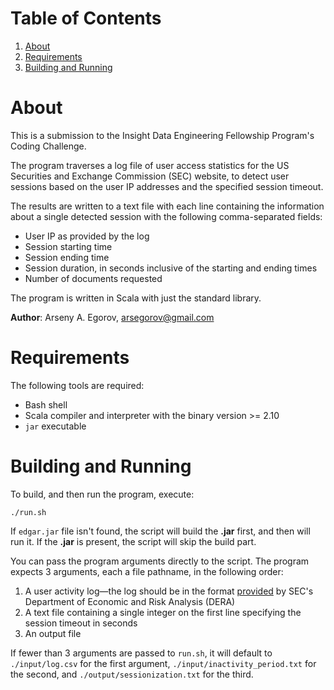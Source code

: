 # Table of Contents

1. [About](README.md#About)
2. [Requirements](README.md#Requirements)
3. [Building and Running](README.md#Building-and-Running)



# About

This is a submission to the Insight Data Engineering Fellowship Program's Coding Challenge.

The program traverses a log file of user access statistics for the US Securities and Exchange Commission (SEC) website, to detect user sessions based on the user IP addresses and the specified session timeout.

The results are written to a text file with each line containing the information about a single detected session with the following comma-separated fields:

* User IP as provided by the log
* Session starting time
* Session ending time
* Session duration, in seconds inclusive of the starting and ending times
* Number of documents requested

The program is written in Scala with just the standard library.

**Author**: Arseny A. Egorov, <arsegorov@gmail.com>



# Requirements

The following tools are required:

* Bash shell
* Scala compiler and interpreter with the binary version >= 2.10
* `jar` executable



# Building and Running

To build, and then run the program, execute:

    ./run.sh

If `edgar.jar` file isn't found, the script will build the **.jar** first, and then will run it. If the **.jar** is present, the script will skip the build part.

You can pass the program arguments directly to the script. The program expects 3 arguments, each a file pathname, in the following order:

1. A user activity log&mdash;the log should be in the format
   [provided](https://www.sec.gov/dera/data/edgar-log-file-data-set.html)
    by SEC's Department of Economic and Risk Analysis (DERA)
2. A text file containing a single integer on the first line specifying
   the session timeout in seconds
3. An output file

If fewer than 3 arguments are passed to `run.sh`, it will default to `./input/log.csv` for the first argument, `./input/inactivity_period.txt` for the second, and `./output/sessionization.txt` for the third.
